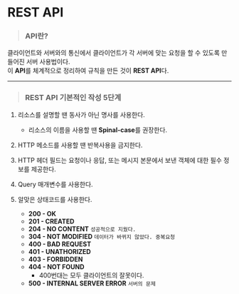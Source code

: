 # REST API
> ### API란?
클라이언트와 서버와의 통신에서 클라이언트가 각 서버에 맞는 요청을 할 수 있도록 만들어진 서버 사용법이다.   
이 **API**를 체계적으로 정리하여 규칙을 만든 것이 **REST API**다.
***
> ### REST API 기본적인 작성 5단계 
1. 리소스를 설명할 땐 동사가 아닌 명사를 사용한다.
   + 리소스의 이름을 사용할 땐 **Spinal-case**를 권장한다.

2. HTTP 메소드를 사용할 땐 반복사용을 금지한다.       

3. HTTP 헤더 필드는 요청이나 응답, 또는 메시지 본문에서 보낸 객체에 대한 필수 정보를 제공한다.

4. Query 매개변수를 사용한다.

5. 알맞은 상태코드를 사용한다.
   + **200 - OK**
   + **201 - CREATED**
   + **204 - NO CONTENT** `성공적으로 지웠다.`
   + **304 - NOT MODIFIED** `데이터가 바뀌지 않았다. 중복요청`
   + **400 - BAD REQUEST**
   + **401 - UNATHORIZED**
   + **403 - FORBIDDEN**
   + **404 - NOT FOUND** 
      * 400번대는 모두 클라이언트의 잘못이다.   
   + **500 - INTERNAL SERVER ERROR** `서버의 문제`